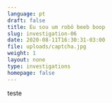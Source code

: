 ```yaml
---
language: pt
draft: false
title: Eu sou um robô beeb boop
slug: investigation-06
date: 2020-08-11T16:30:31-03:00
file: uploads/captcha.jpg
weight: 1
layout: none
type: investigations
homepage: false
---
```

teste